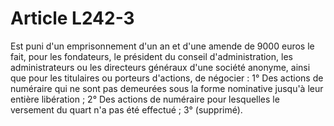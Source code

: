 # Article L242-3

Est puni d'un emprisonnement d'un an et d'une amende de 9000 euros le fait, pour les fondateurs, le président du conseil d'administration, les administrateurs ou les directeurs généraux d'une société anonyme, ainsi que pour les titulaires ou porteurs d'actions, de négocier :   1° Des actions de numéraire qui ne sont pas demeurées sous la forme nominative jusqu'à leur entière libération ;   2° Des actions de numéraire pour lesquelles le versement du quart n'a pas été effectué ;   3° (supprimé).